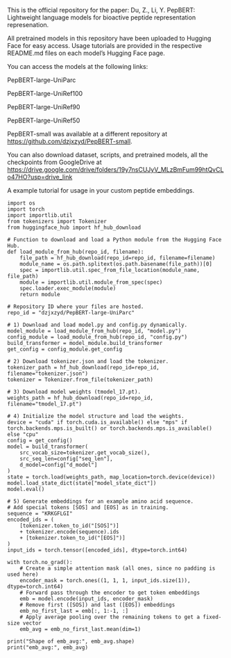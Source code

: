 This is the official repository for the paper: Du, Z., Li, Y. PepBERT: Lightweight language models for bioactive peptide representation represenation.

All pretrained models in this repository have been uploaded to Hugging Face for easy access. Usage tutorials are provided in the respective README.md files on each model’s Hugging Face page.

You can access the models at the following links:

PepBERT-large-UniParc

PepBERT-large-UniRef100

PepBERT-large-UniRef90

PepBERT-large-UniRef50

PepBERT-small was available at a different repository at https://github.com/dzjxzyd/PepBERT-small.

You can also download dataset, scripts, and pretrained models, all the checkpoints from GoogleDrive at https://drive.google.com/drive/folders/19y7nsCUJyV_MLzBmFum99htQvCLo47HO?usp=drive_link

A example tutorial for usage in your custom peptide embeddings.
```
import os
import torch
import importlib.util
from tokenizers import Tokenizer
from huggingface_hub import hf_hub_download

# Function to download and load a Python module from the Hugging Face Hub.
def load_module_from_hub(repo_id, filename):
    file_path = hf_hub_download(repo_id=repo_id, filename=filename)
    module_name = os.path.splitext(os.path.basename(file_path))[0]
    spec = importlib.util.spec_from_file_location(module_name, file_path)
    module = importlib.util.module_from_spec(spec)
    spec.loader.exec_module(module)
    return module

# Repository ID where your files are hosted.
repo_id = "dzjxzyd/PepBERT-large-UniParc"

# 1) Download and load model.py and config.py dynamically.
model_module = load_module_from_hub(repo_id, "model.py")
config_module = load_module_from_hub(repo_id, "config.py")
build_transformer = model_module.build_transformer
get_config = config_module.get_config

# 2) Download tokenizer.json and load the tokenizer.
tokenizer_path = hf_hub_download(repo_id=repo_id, filename="tokenizer.json")
tokenizer = Tokenizer.from_file(tokenizer_path)

# 3) Download model weights (tmodel_17.pt).
weights_path = hf_hub_download(repo_id=repo_id, filename="tmodel_17.pt")

# 4) Initialize the model structure and load the weights.
device = "cuda" if torch.cuda.is_available() else "mps" if torch.backends.mps.is_built() or torch.backends.mps.is_available() else "cpu"
config = get_config()
model = build_transformer(
    src_vocab_size=tokenizer.get_vocab_size(),
    src_seq_len=config["seq_len"],
    d_model=config["d_model"]
)
state = torch.load(weights_path, map_location=torch.device(device))
model.load_state_dict(state["model_state_dict"])
model.eval()

# 5) Generate embeddings for an example amino acid sequence.
# Add special tokens [SOS] and [EOS] as in training.
sequence = "KRKGFLGI"
encoded_ids = (
    [tokenizer.token_to_id("[SOS]")]
    + tokenizer.encode(sequence).ids
    + [tokenizer.token_to_id("[EOS]")]
)
input_ids = torch.tensor([encoded_ids], dtype=torch.int64)

with torch.no_grad():
    # Create a simple attention mask (all ones, since no padding is used here)
    encoder_mask = torch.ones((1, 1, 1, input_ids.size(1)), dtype=torch.int64)
    # Forward pass through the encoder to get token embeddings
    emb = model.encode(input_ids, encoder_mask)
    # Remove first ([SOS]) and last ([EOS]) embeddings
    emb_no_first_last = emb[:, 1:-1, :]
    # Apply average pooling over the remaining tokens to get a fixed-size vector
    emb_avg = emb_no_first_last.mean(dim=1)
    
print("Shape of emb_avg:", emb_avg.shape)
print("emb_avg:", emb_avg)
```

